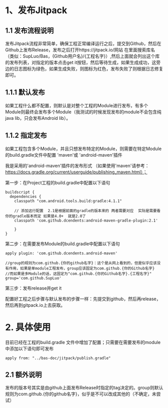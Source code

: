 # 1、发布Jitpack

##  1.1 发布流程说明
发布Jitpack流程非常简单，确保工程正常编译运行之后，提交到Github，然后在Github上发布Release，发布之后打开https://jitpack.io/网站
在里面搜索库名（类似：SupLuo/Bas，{Github用户名}/{工程名字}）,然后上面就会列出这个库的发布列表，对指定的版本点击get
 it按钮，然后等待生成，如果生成成功，这旁边的日志图标为绿色，如果生成失败，则图标为红色，发布失败了则根据日志修复即可。
 
## 1.1.1 默认发布
如果工程什么都不配置，则默认是对整个工程的Module进行发布，有多个Module则最终会发布多个Module（我测试的时候发现发布的module不会包含纯java lib，只会发布Android lib）。

## 1.1.2 指定发布
如果工程包含多个Module，并且只想发布特定的Module，则需要在特定Module的build.gradle文件中配置 'maven'或 'android-maven'插件

我是采用的'android-maven'插件的发布形式
（如果使用'maven'请参考：https://docs.gradle.org/current/userguide/publishing_maven.html）；

第一步：在Project工程的build.gradle中配置以下语句
```
buildscript {
  dependencies {
    classpath "com.android.tools.build:gradle:4.1.1"

    // 添加这行配置  2.1是根据前面的gradle的版本来的 两者需要对应  实际是需要看你的gradle版本而定 如果是4.0+  就是2.0了
    classpath 'com.github.dcendents:android-maven-gradle-plugin:2.1'

    }
}
```

第二步：在需要发布Module的build.gradle中配置以下语句

```
apply plugin: 'com.github.dcendents.android-maven'

//group的规则为com.github.{你的github名字}：这个是从网上看到的，但是似乎应该没有作用，如果是单module工程发布，group应该固定为com.github.{你的Github名字}
//而如果是多Module的话，这固定为"com.github.{你的Github名字}.{工程名字}"
group='com.github.SupLuo'
```

第三步：发布release并get it

配置好工程之后步骤与默认发布的步骤一样：先提交到github，然后再release，然后再到gitpack.io上去获取。

# 2. 具体使用

目前已经在工程的build.gradle 文件中增加了配置；只需要在需要发布的module中添加以下语句即可发布

`apply from: "../bas-doc/jitpack/publish.gradle"`

## 2.1 额外说明
发布的版本号其实是由github上面发布Release时指定的tag决定的。group则默认规则为com.github.{你的github名字}，似乎是不可以改成其他的（不确定，未尝试）
